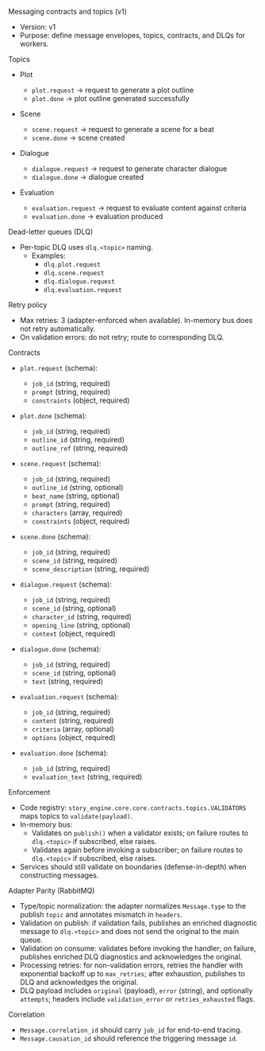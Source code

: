 Messaging contracts and topics (v1)

- Version: v1
- Purpose: define message envelopes, topics, contracts, and DLQs for workers.

Topics

- Plot
  - `plot.request` → request to generate a plot outline
  - `plot.done` → plot outline generated successfully

- Scene
  - `scene.request` → request to generate a scene for a beat
  - `scene.done` → scene created

- Dialogue
  - `dialogue.request` → request to generate character dialogue
  - `dialogue.done` → dialogue created

- Evaluation
  - `evaluation.request` → request to evaluate content against criteria
  - `evaluation.done` → evaluation produced

Dead-letter queues (DLQ)

- Per-topic DLQ uses `dlq.<topic>` naming.
  - Examples:
    - `dlq.plot.request`
    - `dlq.scene.request`
    - `dlq.dialogue.request`
    - `dlq.evaluation.request`

Retry policy

- Max retries: 3 (adapter-enforced when available). In-memory bus does not retry automatically.
- On validation errors: do not retry; route to corresponding DLQ.

Contracts

- `plot.request` (schema):
  - `job_id` (string, required)
  - `prompt` (string, required)
  - `constraints` (object, required)

- `plot.done` (schema):
  - `job_id` (string, required)
  - `outline_id` (string, required)
  - `outline_ref` (string, required)

- `scene.request` (schema):
  - `job_id` (string, required)
  - `outline_id` (string, optional)
  - `beat_name` (string, optional)
  - `prompt` (string, required)
  - `characters` (array, required)
  - `constraints` (object, required)

- `scene.done` (schema):
  - `job_id` (string, required)
  - `scene_id` (string, required)
  - `scene_description` (string, required)

- `dialogue.request` (schema):
  - `job_id` (string, required)
  - `scene_id` (string, optional)
  - `character_id` (string, required)
  - `opening_line` (string, optional)
  - `context` (object, required)

- `dialogue.done` (schema):
  - `job_id` (string, required)
  - `scene_id` (string, optional)
  - `text` (string, required)

- `evaluation.request` (schema):
  - `job_id` (string, required)
  - `content` (string, required)
  - `criteria` (array, optional)
  - `options` (object, required)

- `evaluation.done` (schema):
  - `job_id` (string, required)
  - `evaluation_text` (string, required)

Enforcement

- Code registry: `story_engine.core.core.contracts.topics.VALIDATORS` maps topics to `validate(payload)`.
- In-memory bus:
  - Validates on `publish()` when a validator exists; on failure routes to `dlq.<topic>` if subscribed, else raises.
  - Validates again before invoking a subscriber; on failure routes to `dlq.<topic>` if subscribed, else raises.
- Services should still validate on boundaries (defense-in-depth) when constructing messages.

Adapter Parity (RabbitMQ)

- Type/topic normalization: the adapter normalizes `Message.type` to the publish `topic` and annotates mismatch in `headers`.
- Validation on publish: if validation fails, publishes an enriched diagnostic message to `dlq.<topic>` and does not send the original to the main queue.
- Validation on consume: validates before invoking the handler; on failure, publishes enriched DLQ diagnostics and acknowledges the original.
- Processing retries: for non-validation errors, retries the handler with exponential backoff up to `max_retries`; after exhaustion, publishes to DLQ and acknowledges the original.
- DLQ payload includes `original` (payload), `error` (string), and optionally `attempts`; headers include `validation_error` or `retries_exhausted` flags.

Correlation

- `Message.correlation_id` should carry `job_id` for end-to-end tracing.
- `Message.causation_id` should reference the triggering message `id`.

